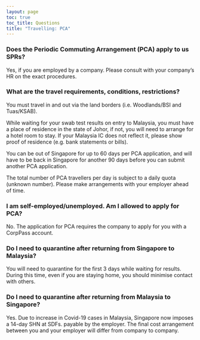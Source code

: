 ```yaml
---
layout: page
toc: true
toc_title: Questions
title: "Travelling: PCA"
---
```



### Does the Periodic Commuting Arrangement (PCA) apply to us SPRs?

Yes, if you are employed by a company. Please consult with your company’s HR on the exact procedures.


### What are the travel requirements, conditions, restrictions?

You must travel in and out via the land borders (i.e. Woodlands/BSI and Tuas/KSAB).

While waiting for your swab test results on entry to Malaysia, you must have a place of residence in the state of Johor, if not, you will need to arrange for a hotel room to stay. If your Malaysia IC does not reflect it, please show proof of residence (e.g. bank statements or bills).

You can be out of Singapore for up to 60 days per PCA application, and will have to be back in Singapore for another 90 days before you can submit another PCA application.

The total number of PCA travellers per day is subject to a daily quota (unknown number). Please make arrangements with your employer ahead of time.


### I am self-employed/unemployed. Am I allowed to apply for PCA?

No. The application for PCA requires the company to apply for you with a CorpPass account.


### Do I need to quarantine after returning from Singapore to Malaysia?

You will need to quarantine for the first 3 days while waiting for results. During this time, even if you are staying home, you should minimise contact with others.


### Do I need to quarantine after returning from Malaysia to Singapore?

Yes. Due to increase in Covid-19 cases in Malaysia, Singapore now imposes a 14-day SHN at SDFs. payable by the employer. The final cost arrangement between you and your employer will differ from company to company.
